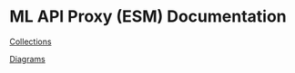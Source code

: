 # ML API Proxy (ESM) Documentation

[Collections](https://github.com/bside/ml-cl-networking-esm-docs/tree/main/collections)

[Diagrams](https://github.com/bside/ml-cl-networking-esm-docs/tree/main/diagrams)
